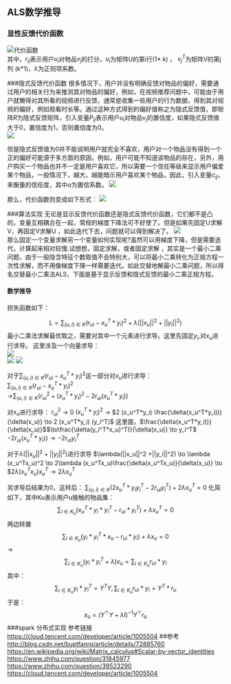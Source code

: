 ## ALS数学推导

### 显性反馈代价函数
![代价函数](https://blog-10039692.file.myqcloud.com/1500350617965_1900_1500350618009.png)  
其中，$r_{ij}$表示用户$u_i$对物品$v_j$的打分，$u_i$为矩阵U的第i行(1* k) ， $v_j^T$为矩阵V的第j列 (k*1)，$\lambda$为正则项系数。

###隐式反馈代价函数
很多情况下，用户并没有明确反馈对物品的偏好，需要通过用户的相关行为来推测其对物品的偏好，例如，在视频推荐问题中，可能由于用户就懒得对其所看的视频进行反馈，通常是收集一些用户的行为数据，得到其对视频的偏好，例如观看时长等。通过这种方式得到的偏好值称之为隐式反馈值，即矩阵$R$为隐式反馈矩阵，引入变量$P_{ij}$表示用户$u_i$对物品$v_j$的置信度，如果隐式反馈值大于0，置信度为1，否则置信度为0。  
![](https://blog-10039692.file.myqcloud.com/1500350921671_50_1500350921689.png)


但是隐式反馈值为0并不能说明用户就完全不喜欢，用户对一个物品没有得到一个正的偏好可能源于多方面的原因，例如，用户可能不知道该物品的存在，另外，用户购买一个物品也并不一定是用户喜欢它，所以需要一个信任等级来显示用户偏爱某个物品，一般情况下，越大，越能暗示用户喜欢某个物品，因此，引入变量$c_{ij}$，来衡量的信任度，其中$\alpha$为置信系数。
![](https://blog-10039692.file.myqcloud.com/1500350982953_9485_1500350982985.png)

那么，代价函数则变成如下形式：
![](https://blog-10039692.file.myqcloud.com/1500350996008_5172_1500350996037.png)

###算法实现
无论是显示反馈代价函数还是隐式反馈代价函数，它们都不是凸的，变量互相耦合在一起，常规的梯度下降法可不好使了。但是如果先固定U求解V，再固定V求解U ，如此迭代下去，问题就可以得到解决了。
![](https://blog-10039692.file.myqcloud.com/1500351068209_3929_1500351068233.png)  
那么固定一个变量求解另一个变量如何实现呢?虽然可以用梯度下降，但是需要迭代，计算起来相对较慢.试想想，固定求解，或者固定求解 ，其实是一个最小二乘问题，由于一般隐含特征个数取值不会特别大，可以将最小二乘转化为正规方程一次性求解，而不用像梯度下降一样需要迭代。如此交替地解最小二乘问题，所以得名交替最小二乘法ALS，下面是基于显示反馈和隐式反馈的最小二乘正规方程。

#### 数学推导
损失函数如下：

$$L=\sum_{(u,i)\in K}  (r_{ui}-x_u^T*y_i)^2 + \lambda(||x_u||^2 +||y_i||^2)
$$
最小二乘法求解最优取之，需要对其中一个元素进行求导。这里先固定$y_i$,对$x_u$进行求导。
这里涉及一个向量求导：  
![](http://img.blog.csdn.net/20170606174618532?watermark/2/text/aHR0cDovL2Jsb2cuY3Nkbi5uZXQvYnVwdGZhbnJx/font/5a6L5L2T/fontsize/400/fill/I0JBQkFCMA==/dissolve/70/gravity/SouthEast)  
![](https://www.zhihu.com/equation?tex=%5Cfrac%7B%5Cpartial+y%5ET+x%7D%7B%5Cpartial+x%7D%3Dy)
![](https://www.zhihu.com/equation?tex=%5Cfrac%7B%5Cpartial%28x%5ETA+x%29%7D%7B%5Cpartial+x%7D%3D%28A%2BA%5ET%29x+)  

对于$\sum_{(u,i)\in K}  (r_{ui}-x_u^T*y_i)^2$这一部分对$x_u$进行求导：  
$\sum_{(u,i)\in K}  (r_{ui}-x_u^T*y_i)^2$  
$\to$$\sum_{(u,i)\in K}  (r_{ui}^2+(x_u^T*y_i)^2-2r_{ui}(x_u^T*y_i))$ 

对$x_u$进行求导：
$r_{ui}^2$ $\to$ 0
$(x_u^T*y_i)^2$ $\to$ $2 (x_u^T*y_i) \frac{\delta(x_u^T*y_i))}{\delta(x_u)} \to 2 (x_u^T*y_i) (y_i^T)$
这里面，$\frac{\delta(x_u^T*y_i))}{\delta(x_u)}$$\to\frac{\delta(y_i^T*x_u)^T)}{\delta(x_u)} \to y_i^T$
$-2r_{ui}(x_u^T*y_i)) \to -2r_{ui}y_i^T$ 

对于$\lambda(||x_u||^2 +||y_i||^2)$进行求导
$\lambda(||x_u||^2 +||y_i||^2) \to \lambda (x_u^Tx_u)^2 \to 2\lambda (x_u^Tx_u)\frac{\delta(x_u^Tx_u)}{\delta(x_u)} \to $$2\lambda (x_u^Tx_u) x_u^T \to 2\lambda x_u^T$

另求导后结果为0，这样后：
$\sum_{(u,i)\in K}(2 x_u^T*y_i y_i^T-2r_{ui}y_i^T) + 2\lambda x_u^T = 0$
化简如下，其中Ku表示用户u接触的物品集： 
$$\sum_{i\in K_u} (x_u^T*y_i*y_i^T-r_{ui}*y_i^T) + \lambda x_u^T=0$$
两边转置
$$\sum_{i\in K_u} (y_i*y_i^T*x_u-r_{ui}*y_i) + \lambda x_u=0
$$
$\to$
$$\sum_{i\in K_u} (y_i*y_i^T+\lambda) x_u = \sum_{i\in K_u}r_{ui}*y_i
$$
其中：
$$\sum_{i\in K_u} y_i*y_i^T=Y^TY,\sum_{i\in K_u}r_{ui}*y_i=Y^T*r_u
$$
于是：
$$x_u=(Y^{\top}Y + \lambda I)^{-1}Y^\top r_u
$$
###spark 分布式实现
参考链接<https://cloud.tencent.com/developer/article/1005504>
##参考
<http://blog.csdn.net/buptfanrq/article/details/72885760>
<https://en.wikipedia.org/wiki/Matrix_calculus#Scalar-by-vector_identities>
<https://www.zhihu.com/question/31845977>
<https://www.zhihu.com/question/39523290>
<https://cloud.tencent.com/developer/article/1005504>



